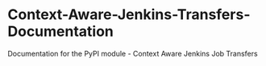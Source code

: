 # Context-Aware-Jenkins-Transfers-Documentation
Documentation for the PyPI module - Context Aware Jenkins Job Transfers
